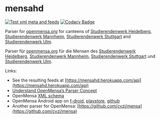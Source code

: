 # mensahd

[![Test xml meta and feeds](https://github.com/cvzi/mensahd/workflows/Test%20xml%20meta%20and%20feeds/badge.svg)](https://github.com/cvzi/mensahd/actions?query=workflow%3A%22Test+xml+meta+and+feeds%22)
[![Codacy Badge](https://api.codacy.com/project/badge/Grade/e2aa5ab1cb304c0ab1f5719ad2b3acbf)](https://app.codacy.com/app/cvzi/mensahd?utm_source=github.com&utm_medium=referral&utm_content=cvzi/mensahd&utm_campaign=Badge_Grade_Dashboard)

Parser for [openmensa.org](https://openmensa.org/) for canteens of
[Studierendenwerk Heidelberg](http://www.stw.uni-heidelberg.de/en/speiseplan),
[Studierendenwerk Mannheim](https://www.stw-ma.de/Essen+_+Trinken/Men%C3%BCpl%C3%A4ne.html),
[Studierendenwerk Stuttgart](https://www.studierendenwerk-stuttgart.de/gastronomie/speiseangebot)
and [Studierendenwerk Ulm](https://studierendenwerk-ulm.de/essen-trinken/speiseplaene/).

Parser für [openmensa.org](https://openmensa.org/) für die Mensen des
[Studierendenwerk Heidelberg](http://www.stw.uni-heidelberg.de/de/speiseplan),
[Studierendenwerk Mannheim](https://www.stw-ma.de/Essen+_+Trinken/Men%C3%BCpl%C3%A4ne.html),
[Studierendenwerk Stuttgart](https://www.studierendenwerk-stuttgart.de/gastronomie/speiseangebot)
und [Studierendenwerk Ulm](https://studierendenwerk-ulm.de/essen-trinken/speiseplaene/).

Links:
*   See the resulting feeds at [https://mensahd.herokuapp.com/api](https://mensahd.herokuapp.com/api)
*   [Understand OpenMensa’s Parser Concept](https://doc.openmensa.org/parsers/understand/)
*   OpenMensa [XML schema](https://doc.openmensa.org/feed/v2/)
*   OpenMensa Android app on [f-droid](https://f-droid.org/en/packages/de.uni_potsdam.hpi.openmensa/), [playstore](https://play.google.com/store/apps/details?id=de.uni_potsdam.hpi.openmensa), [github](https://github.com/domoritz/open-mensa-android)
*   Another parser for OpenMensa: [https://github.com/cvzi/mensa](https://github.com/cvzi/mensa)
